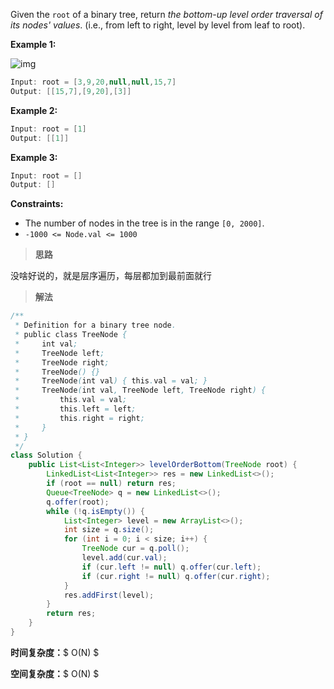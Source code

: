 Given the `root` of a binary tree, return *the bottom-up level order traversal of its nodes' values*. (i.e., from left to right, level by level from leaf to root).

 

**Example 1:**

![img](https://assets.leetcode.com/uploads/2021/02/19/tree1.jpg)

```java
Input: root = [3,9,20,null,null,15,7]
Output: [[15,7],[9,20],[3]]
```

**Example 2:**

```java
Input: root = [1]
Output: [[1]]
```

**Example 3:**

```java
Input: root = []
Output: []
```

 

**Constraints:**

- The number of nodes in the tree is in the range `[0, 2000]`.
- `-1000 <= Node.val <= 1000`



> **思路**

没啥好说的，就是层序遍历，每层都加到最前面就行



> **解法**

```java
/**
 * Definition for a binary tree node.
 * public class TreeNode {
 *     int val;
 *     TreeNode left;
 *     TreeNode right;
 *     TreeNode() {}
 *     TreeNode(int val) { this.val = val; }
 *     TreeNode(int val, TreeNode left, TreeNode right) {
 *         this.val = val;
 *         this.left = left;
 *         this.right = right;
 *     }
 * }
 */
class Solution {
    public List<List<Integer>> levelOrderBottom(TreeNode root) {
        LinkedList<List<Integer>> res = new LinkedList<>();
        if (root == null) return res;
        Queue<TreeNode> q = new LinkedList<>();
        q.offer(root);
        while (!q.isEmpty()) {
            List<Integer> level = new ArrayList<>();
            int size = q.size();
            for (int i = 0; i < size; i++) {
                TreeNode cur = q.poll();
                level.add(cur.val);
                if (cur.left != null) q.offer(cur.left);
                if (cur.right != null) q.offer(cur.right);
            }
            res.addFirst(level);
        }
        return res;
    }
}
```

**时间复杂度：**$ O(N) $

**空间复杂度：**$ O(N) $